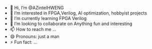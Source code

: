 - 👋 Hi, I’m @AZintelHWENG
- 👀 I’m interested in FPGA,Verilog, AI optimization, hobbyist projects
- 🌱 I’m currently learning FPGA Verilog
- 💞️ I’m looking to collaborate on Anything fun and interesting
- 📫 How to reach me ...
- 😄 Pronouns: just a man
- ⚡ Fun fact: ...

<!---
AZintelHWENG/AZintelHWENG is a ✨ special ✨ repository because its `README.md` (this file) appears on your GitHub profile.
You can click the Preview link to take a look at your changes.
--->
